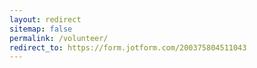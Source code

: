 ```yaml
---
layout: redirect
sitemap: false
permalink: /volunteer/
redirect_to: https://form.jotform.com/200375804511043
---
```

